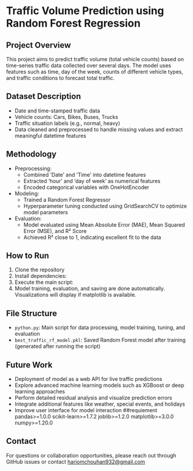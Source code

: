 # Traffic Volume Prediction using Random Forest Regression

## Project Overview
This project aims to predict traffic volume (total vehicle counts) based on time-series traffic data collected over several days. The model uses features such as time, day of the week, counts of different vehicle types, and traffic conditions to forecast total traffic.

## Dataset Description
- Date and time-stamped traffic data
- Vehicle counts: Cars, Bikes, Buses, Trucks
- Traffic situation labels (e.g., normal, heavy)
- Data cleaned and preprocessed to handle missing values and extract meaningful datetime features

## Methodology
- Preprocessing:
  - Combined 'Date' and 'Time' into datetime features
  - Extracted ‘hour’ and ‘day of week’ as numerical features
  - Encoded categorical variables with OneHotEncoder
- Modeling:
  - Trained a Random Forest Regressor
  - Hyperparameter tuning conducted using GridSearchCV to optimize model parameters
- Evaluation:
  - Model evaluated using Mean Absolute Error (MAE), Mean Squared Error (MSE), and R² Score
  - Achieved R² close to 1, indicating excellent fit to the data

## How to Run
1. Clone the repository
2. Install dependencies:
3. Execute the main script:
4. Model training, evaluation, and saving are done automatically. Visualizations will display if matplotlib is available.

## File Structure
- `python.py`: Main script for data processing, model training, tuning, and evaluation
- `best_traffic_rf_model.pkl`: Saved Random Forest model after training (generated after running the script)

## Future Work
- Deployment of model as a web API for live traffic predictions
- Explore advanced machine learning models such as XGBoost or deep learning approaches
- Perform detailed residual analysis and visualize prediction errors
- Integrate additional features like weather, special events, and holidays
- Improve user interface for model interaction
##requiement
pandas>=1.0.0
scikit-learn>=1.7.2
joblib>=1.2.0
matplotlib>=3.0.0
numpy>=1.20.0


## Contact
For questions or collaboration opportunities, please reach out through GitHub issues or contact hariomchouhan932@gmail.com
